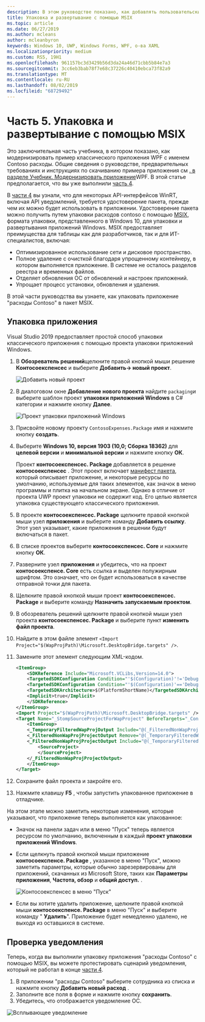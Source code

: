 ```yaml
---
description: В этом руководстве показано, как добавлять пользовательские интерфейсы XAML UWP, создавать пакеты MSIX и внедрять в приложение WPF другие современные компоненты.
title: Упаковка и развертывание с помощью MSIX
ms.topic: article
ms.date: 06/27/2019
ms.author: mcleans
author: mcleanbyron
keywords: Windows 10, UWP, Windows Forms, WPF, о-ва XAML
ms.localizationpriority: medium
ms.custom: RS5, 19H1
ms.openlocfilehash: 961157bc3d3429b56d3da24a46d71cbb5b84e7a3
ms.sourcegitcommit: 3cc6eb3bab78f7e68c37226c40410ebca73f82a9
ms.translationtype: MT
ms.contentlocale: ru-RU
ms.lasthandoff: 08/02/2019
ms.locfileid: "68729492"
---
```

# <a name="part-5-package-and-deploy-with-msix"></a>Часть 5. Упаковка и развертывание с помощью MSIX

Это заключительная часть учебника, в котором показано, как модернизировать пример классического приложения WPF с именем Contoso расходы. Общие сведения о руководстве, предварительных требованиях и инструкциях по скачиванию примера приложения см [. в разделе Учебник. Модернизировать приложение](modernize-wpf-tutorial.md)WPF. В этой статье предполагается, что вы уже выполнили [часть 4](modernize-wpf-tutorial-4.md).

В [части 4](modernize-wpf-tutorial-4.md) вы узнали, что для некоторых API-интерфейсов WinRT, включая API уведомлений, требуется удостоверение пакета, прежде чем их можно будет использовать в приложении. Удостоверение пакета можно получить путем упаковки расходов contoso с помощью [MSIX](https://docs.microsoft.com/windows/msix), формата упаковки, представленного в Windows 10, для упаковки и развертывания приложений Windows. MSIX предоставляет преимущества для таблицы как для разработчиков, так и для ИТ-специалистов, включая:

- Оптимизированное использование сети и дисковое пространство.
- Полное удаление с очисткой благодаря упрощенному контейнеру, в котором выполняется приложение. В системе не осталось разделов реестра и временных файлов.
- Отделяет обновления ОС от обновлений и настроек приложений.
- Упрощает процесс установки, обновления и удаления. 

В этой части руководства вы узнаете, как упаковать приложение "расходы Contoso" в пакет MSIX.

## <a name="package-the-application"></a>Упаковка приложения

Visual Studio 2019 предоставляет простой способ упаковки классического приложения с помощью проекта упаковки приложений Windows. 

1. В **Обозреватель решений**щелкните правой кнопкой мыши решение **Контосоекспенсес** и выберите **Добавить-> новый проект**.

    ![Добавить новый проект](images/wpf-modernize-tutorial/AddNewProject.png)

3. В диалоговом окне **Добавление нового проекта** найдите `packaging`и выберите шаблон проект **упаковки приложений Windows** в C# категории и нажмите кнопку **Далее**.

    ![Проект упаковки приложений Windows](images/wpf-modernize-tutorial/WAP.png)

4. Присвойте новому проекту `ContosoExpenses.Package` имя и нажмите кнопку **создать**.

5. Выберите **Windows 10, версия 1903 (10,0; Сборка 18362)** для **целевой версии** и **минимальной версии** и нажмите кнопку **ОК**.

    Проект **контосоекспенсес. Package** добавляется в решение **контосоекспенсес** . Этот проект включает [манифест пакета](https://docs.microsoft.com/uwp/schemas/appxpackage/uapmanifestschema/schema-root), который описывает приложение, и некоторые ресурсы по умолчанию, используемые для таких элементов, как значок в меню программы и плитка на начальном экране. Однако в отличие от проекта UWP проект упаковки не содержит код. Его целью является упаковка существующего классического приложения.

6. В проекте **контосоекспенсес. Package** щелкните правой кнопкой мыши узел **приложения** и выберите команду **Добавить ссылку**. Этот узел указывает, какие приложения в решении будут включаться в пакет.

7. В списке проектов выберите **контосоекспенсес. Core** и нажмите кнопку **ОК**.

8. Разверните узел **приложения** и убедитесь, что на проект **контосоекспенсе. Core** есть ссылка и выделен полужирным шрифтом. Это означает, что он будет использоваться в качестве отправной точки для пакета.

9. Щелкните правой кнопкой мыши проект **контосоекспенсес. Package** и выберите команду **Назначить запускаемым проектом**.

10. В обозреватель решений щелкните правой кнопкой мыши узел проекта **контосоекспенсес. Package** и выберите пункт **изменить файл проекта**.

11. Найдите в этом файле элемент `<Import Project="$(WapProjPath)\Microsoft.DesktopBridge.targets" />`.

12. Замените этот элемент следующим XML-кодом.

    ``` xml
    <ItemGroup>
        <SDKReference Include="Microsoft.VCLibs,Version=14.0">
        <TargetedSDKConfiguration Condition="'$(Configuration)'!='Debug'">Retail</TargetedSDKConfiguration>
        <TargetedSDKConfiguration Condition="'$(Configuration)'=='Debug'">Debug</TargetedSDKConfiguration>
        <TargetedSDKArchitecture>$(PlatformShortName)</TargetedSDKArchitecture>
        <Implicit>true</Implicit>
        </SDKReference>
    </ItemGroup>
    <Import Project="$(WapProjPath)\Microsoft.DesktopBridge.targets" />
    <Target Name="_StompSourceProjectForWapProject" BeforeTargets="_ConvertItems">
        <ItemGroup>
        <_TemporaryFilteredWapProjOutput Include="@(_FilteredNonWapProjProjectOutput)" />
        <_FilteredNonWapProjProjectOutput Remove="@(_TemporaryFilteredWapProjOutput)" />
        <_FilteredNonWapProjProjectOutput Include="@(_TemporaryFilteredWapProjOutput)">
            <SourceProject>
            </SourceProject>
        </_FilteredNonWapProjProjectOutput>
        </ItemGroup>
    </Target>
    ```

13. Сохраните файл проекта и закройте его.

14. Нажмите клавишу **F5** , чтобы запустить упакованное приложение в отладчике.

На этом этапе можно заметить некоторые изменения, которые указывают, что приложение теперь выполняется как упакованное:

- Значок на панели задач или в меню "Пуск" теперь является ресурсом по умолчанию, включенным в каждый **проект упаковки приложений Windows**.
- Если щелкнуть правой кнопкой мыши приложение **контосоекспенсе. Package** , указанное в меню "Пуск", можно заметить параметры, которые обычно зарезервированы для приложений, скачанных из Microsoft Store, таких как **Параметры приложения**, **Частота, обзор** и **общий доступ.** .

    ![Контосоекспенсес в меню "Пуск"](images/wpf-modernize-tutorial/StartMenu.png)

- Если вы хотите удалить приложение, щелкните правой кнопкой мыши **контосоекспенсе. Package** в меню "Пуск" и выберите команду " **Удалить**". Приложение будет немедленно удалено, не выходя из оставшихся в системе.

## <a name="test-the-notification"></a>Проверка уведомления

Теперь, когда вы выполнили упаковку приложения "расходы Contoso" с помощью MSIX, вы можете протестировать сценарий уведомления, который не работал в конце [части 4](modernize-wpf-tutorial-4.md).

1. В приложении "расходы Contoso" выберите сотрудника из списка и нажмите кнопку **Добавить новый расход** . 
2. Заполните все поля в форме и нажмите кнопку **сохранить**.
3. Убедитесь, что отображается уведомление ОС.

![Всплывающее уведомление](images/wpf-modernize-tutorial/ToastNotification.png)
